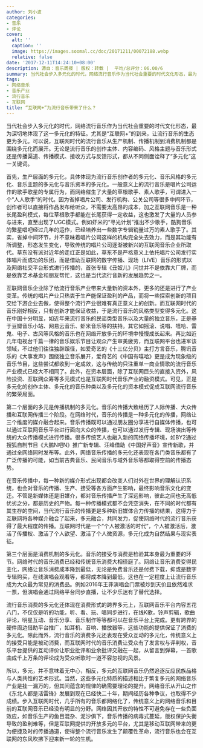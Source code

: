 ```yaml
---
author: 刘小波
categories:
- 音乐
- 评论
cover:
  alt: ''
  caption: ''
  image: https://images.soomal.cc/doc/20171211/00072188.webp
  relative: false
date: '2017-12-11T14:24:10+08:00'
description: 源自：音乐周报 | 版权：转载 |  平均/总评分：06.00/6
summary: 当代社会步入多元化的时代，网络流行音乐作为当代社会重要的时代文化形态，最为深切地体现了这一多元化的特征。尤其是“互联网+”的到来，让流行音乐的生态更为多元。可以说，互联网时代的流行音乐从生产机制、传播机制到消费机制都是围绕多元化而展开……
tags:
- 网络音乐
- 音乐产业
- 流行音乐
- 互联网
title: “互联网+”为流行音乐带来了什么？
---
```


当代社会步入多元化的时代，网络流行音乐作为当代社会重要的时代文化形态，最为深切地体现了这一多元化的特征。尤其是“互联网+”的到来，让流行音乐的生态更为多元。可以说，互联网时代的流行音乐从生产机制、传播机制到消费机制都是围绕多元化而展开。无论是流行音乐的创作主体、内容编码、风格主题与音乐形式还是传播渠道、传播模式、接收方式与反馈形式，都从不同侧面诠释了“多元化”这一关键词。

首先，生产层面的多元化，具体体现为流行音乐创作者的多元化、音乐风格的多元化、音乐主题的多元化与音乐资本的多元化。一般意义上的流行音乐是唱片公司运作的歌手歌星的专属行为，而网络催生了大量的草根歌手、素人歌手，可谓进入一个“人人歌手”的时代。因为省掉唱片公司、发行机构、公关公司等很多中间环节，创作者可以直接将作品发布给听众，不需要太高昂的成本，加之互联网音乐是一种长尾盈利模式，每位草根歌手都能在长尾获得一定收益，这也激发了大量的人员参与进来，直至出现了UGC模式。例如虾米的“寻光计划”推出不少歌手，酷狗音乐的繁星唱吧经过几年的运作，已经培养出一些数字专辑销量过万的素人歌手了。其实，省掉中间环节，并不意味着唱片公司这样的机构完全失去效力，而是其功能有所调整，形态发生变化，导致传统的唱片公司逐渐被新兴的互联网音乐企业所取代。草东没有派对近年的走红正是如此，草东不是严格意义上依托唱片公司发行实体唱片而成功的乐团，而是借助互联网的数字传播、现场（LIVE）音乐的形式以及网络社交平台形式进行传播的，首张专辑《丑奴儿》问世并不是依靠大厂牌，而是依靠艺术基金和朋友帮忙，这也是当代流行音新的发展趋势之一。

互联网音乐企业除了给流行音乐产业带来大量新的资本外，更多的还是进行了产业变革。传统的唱片产业只热衷于生产能保证盈利的产品，而将一些探索创新的项目交给下游企业去做，使得整个流行产业很难有真正意义上的创新。而互联网时代的音乐刚好相反，只有创新才能保证收益，于是流行音乐的风格类型变得多元化。这在中国十分明显，如近年来流行音乐的民谣类型音乐以及大量的独立音乐，正是基于豆瓣音乐小站、网易云音乐、虾米音乐等的扶持。其它如摇滚、说唱、嘻哈、雷鬼、电子、古风等风格的音乐也在网络开放多元的环境中慢慢成长起来。再比如近几年电视台千篇一律的音乐娱乐节目让观众产生审美疲劳，而互联网平台也进军该领域，不过他们往往独辟蹊径，如爱奇艺的《十三亿分贝》主打方言音乐，腾讯音乐的《大事发声》围绕独立音乐展开，爱奇艺的《中国有嘻哈》更是成为现象级的音乐节目，这些尝试都收到一定成效，这与传统的只注重单一商业情歌的流行音乐产业模式已经大不相同了。此外，在资本层面，除了互联网巨头的直接入资外，风险投资、互联网众筹等多元模式也是互联网时代音乐产业的融资模式。可见，正是多元化的创作主体、多元化的音乐种类以及多元化的资本模式促成互联网流行音乐的繁荣局面。

第二个层面的多元是传播机制的多元化。音乐的传播大致经历了人际传播、大众传播和互联网传播三个阶段。在网络时代，音乐的传播是一种多元化的传播，网络让三个维度的媒介融合起来。音乐传播既可以通过朋友圈分享进行自媒体传播，也可以通过互联网音乐平台进行面向大众的传播，也可以通过发行专辑、现场演出等传统的大众传播模式进行传播。很多传统艺人也融入新的网络传播坏境，如BY2通过搜狐自制节目《大鹏N吧N》推广新专辑、汪峰借助《中国好声音》宣传新歌，并通过全网络同时发布等。此外，网络音乐传播的多元化还表现在各门类音乐都有了广泛传播的可能，如当前古典音乐、民间音乐与域外音乐等都取得空前的传播态势。

在音乐传播中，每一种新的媒介形式出现都会改变人们对外在世界的理解认识系统，也会对音乐的传播、生产、接受等各方面产生影响，最终影响音乐文化的变迁。不管是新媒体还是旧媒介，都对音乐传播产生了深远影响，彼此之间也无高低优劣之分，都是历史的产物。每一种传播模式都不会凭空消失，在不同的时代都有其生存的空间，当代流行音乐的传播更是多种新旧媒体合力传播的结果，这得力于互联网将各种媒介融合了起来，多元融合，共同发力，促使网络时代的流行音乐获得了最大程度的传播。互联网时代是一个“个人被激活的时代”，个人被激活后，激活了传播权、激活了个人欲望、激活了个人微资源，多元化成为自然结果与现实表征。
   
第三个层面是消费机制的多元化。音乐的接受与消费是检验其本身最为重要的环节。网络时代的音乐消费已经和传统音乐消费大相径庭了。网络让音乐消费变得民主化，网络让音乐消费成本降到最低，无论是免费音乐还是付费下载，抑或是数字专辑购买，在线演唱会观看等，都将成本降到最低，这也在一定程度上让流行音乐成为大众最为常见的消费品。例如2016年王菲演唱会门票被炒到天价且依然难求一票，但演唱会通过网络平台同步直播，让不少乐迷有了替代选择。
  
流行音乐消费的多元化还体现在消费形式的跨界多元上，互联网音乐平台内容五花八门，不仅仅是听的功能，听、看、玩、唱同步进行，在线K歌，铃声剪辑，歌曲评论，明星互动、音乐分享、音乐制作等等都可以在音乐平台上完成。更有跨界的硬件周边借助平台推广，如耳机、音响、播放器等，这些功能的提供保证了消费的多元化。除此而外，流行音乐的消费多元还表现在受众互动的多元化，传统意义上的接受只能是被动消费，而互联网时代的音乐消费让受众有了发言权与评判权，音乐平台提供的互动评价让职业批评和业余批评交融在一起，从留言到弹幕，一首歌曲成千上万条的评论成为受众听歌时一道不容忽视的风景。

所以，多元，并不意味着无中心，相反，多元的互联网音乐仍然追逐反应民族品格与人类共性的艺术形式。当然，这些多元化特质的描述相比于繁复多元的网络音乐产业是挂一漏万的，但其间蕴含的规律的确需要理论的提升。网络音乐从开山之作《东北人都是活雷锋》发展到现在已经快二十年，期间经历各种争议，也取得不少成绩。步入互联网时代，几乎所有的音乐都网络化了，传统意义上的网络音乐和目前的互联网音乐已经没有明显的分野。网络因其开放的特性不可避免存在一些负面效应，如音乐生产的鱼目混杂、泥沙俱下，音乐传播的病毒式蔓延，版权保护失衡导致的盈利难等，但是互联网提供的开放多元的平台，尤其是移动互联网带来的更为便捷及时的传播通道，使得整个流行音乐发生了颠覆性革命，流行音乐也会在互联网的东风吹拂下迎来新一轮的生机。